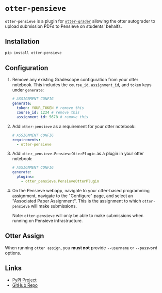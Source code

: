 # `otter-pensieve`

`otter-pensieve` is a plugin for [`otter-grader`](
https://github.com/ucbds-infra/otter-grader) allowing the otter autograder to
upload submission PDFs to Pensieve on students' behalfs.

## Installation

```bash
pip install otter-pensieve
```

## Configuration

1. Remove any existing Gradescope configuration from your otter notebook. This
   includes the `course_id`, `assignment_id`, and `token` keys under
   `generate`:

   ```yaml
   # ASSIGNMENT CONFIG
   generate:
     token: YOUR_TOKEN # remove this
     course_id: 1234 # remove this
     assignment_id: 5678 # remove this
   ```

2. Add `otter-pensieve` as a requirement for your otter notebook:

   ```yaml
   # ASSIGNMENT CONFIG
   requirements:
     - otter-pensieve
   ```

3. Add `otter_pensieve.PensieveOtterPlugin` as a plugin in your otter notebook:

   ```yaml
   # ASSIGNMENT CONFIG
   generate:
     plugins:
       - otter_pensieve.PensieveOtterPlugin
   ```

4. On the Pensieve webapp, navigate to your otter-based programming assignment,
   navigate to the "Configure" page, and select an "Associated Paper
   Assignment". This is the assignment to which `otter-pensieve` will make
   submissions.

   Note: `otter-pensieve` will only be able to make submissions when running on
   Pensieve infrastructure.


## Otter Assign

When running `otter assign`, you **must not** provide `--username` or
`--password` options.

## Links

* [PyPI Project](https://pypi.org/project/otter-pensieve)
* [GitHub Repo](https://github.com/pensieve-ai/otter-pensieve)
